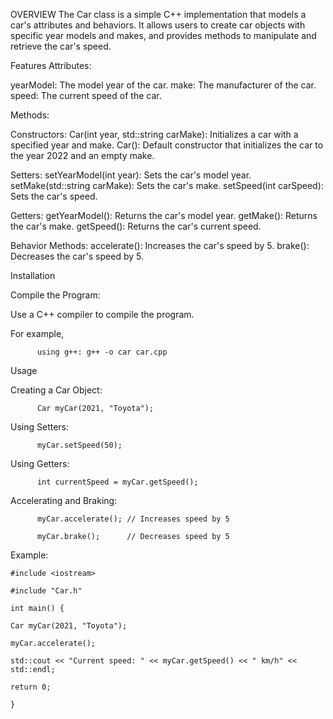 OVERVIEW
The Car class is a simple C++ implementation that models a car's attributes and behaviors. It allows users to create car objects with specific year models and makes, and provides methods to manipulate and retrieve the car's speed.

Features
Attributes:

yearModel: The model year of the car.
make: The manufacturer of the car.
speed: The current speed of the car.

Methods:

  Constructors:
  Car(int year, std::string carMake): Initializes a car with a specified year and make.
  Car(): Default constructor that initializes the car to the year 2022 and an empty make.

  Setters:
  setYearModel(int year): Sets the car's model year.
  setMake(std::string carMake): Sets the car's make.
  setSpeed(int carSpeed): Sets the car's speed.
  
  Getters:
  getYearModel(): Returns the car's model year.
  getMake(): Returns the car's make.
  getSpeed(): Returns the car's current speed.
  
  Behavior Methods:
  accelerate(): Increases the car's speed by 5.
  brake(): Decreases the car's speed by 5.

Installation
  
  Compile the Program:
  
  Use a C++ compiler to compile the program. 
  
  For example, 
              
          using g++: g++ -o car car.cpp

  Usage
  
  Creating a Car Object: 
    
          Car myCar(2021, "Toyota"); 
  
  Using Setters: 
            
          myCar.setSpeed(50);

Using Getters: 
          
          int currentSpeed = myCar.getSpeed();

Accelerating and Braking: 
          
          myCar.accelerate(); // Increases speed by 5 
          
          myCar.brake();      // Decreases speed by 5

Example: 

    #include <iostream>

    #include "Car.h"

    int main() {
    
    Car myCar(2021, "Toyota");
    
    myCar.accelerate();
    
    std::cout << "Current speed: " << myCar.getSpeed() << " km/h" << std::endl;
    
    return 0;
    
    }
